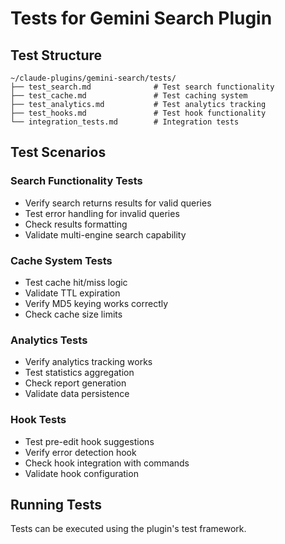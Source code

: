 # Tests for Gemini Search Plugin

## Test Structure

```
~/claude-plugins/gemini-search/tests/
├── test_search.md              # Test search functionality
├── test_cache.md               # Test caching system
├── test_analytics.md           # Test analytics tracking
├── test_hooks.md               # Test hook functionality
└── integration_tests.md        # Integration tests
```

## Test Scenarios

### Search Functionality Tests

- Verify search returns results for valid queries
- Test error handling for invalid queries
- Check results formatting
- Validate multi-engine search capability

### Cache System Tests

- Test cache hit/miss logic
- Validate TTL expiration
- Verify MD5 keying works correctly
- Check cache size limits

### Analytics Tests

- Verify analytics tracking works
- Test statistics aggregation
- Check report generation
- Validate data persistence

### Hook Tests

- Test pre-edit hook suggestions
- Verify error detection hook
- Check hook integration with commands
- Validate hook configuration

## Running Tests

Tests can be executed using the plugin's test framework.
